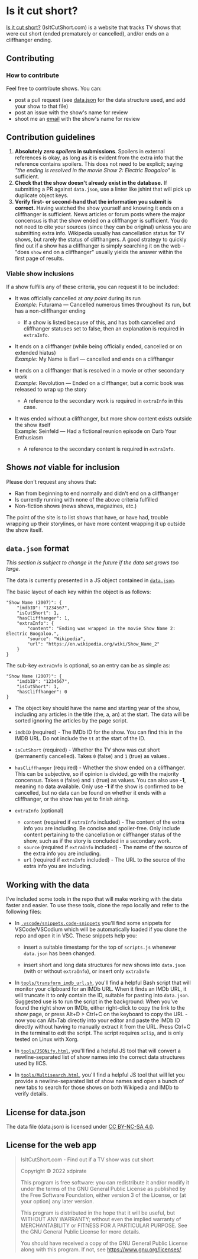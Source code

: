 # Is it cut short?
[Is it cut short?](https://www.isitcutshort.com/) (IsItCutShort.com) is a website that tracks TV shows that were cut short (ended prematurely or cancelled), and/or ends on a cliffhanger ending.

## Contributing
### How to contribute
Feel free to contribute shows. You can:
- post a pull request (see [data.json](https://github.com/xdpirate/isitcutshort.com/blob/main/data.json) for the data structure used, and add your show to that file)
- post an issue with the show's name for review
- shoot me an [email](mailto:webmaster@isitcutshort.com?subject=Show%20contribution) with the show's name for review

## Contribution guidelines
1. **Absolutely _zero spoilers_ in submissions**. Spoilers in external references is okay, as long as it is evident from the extra info that the reference contains spoilers. This does not need to be explicit; saying *"the ending is resolved in the movie Show 2: Electric Boogaloo"* is sufficient.
1. **Check that the show doesn't already exist in the database.** If submitting a PR against `data.json`, use a linter like jshint that will pick up duplicate object keys.
1. **Verify first- or second-hand that the information you submit is correct.** Having watched the show yourself and knowing it ends on a cliffhanger is sufficient. News articles or forum posts where the major concensus is that the show ended on a cliffhanger is sufficient. You do not need to cite your sources (since they can be original) unless you are submitting extra info. Wikipedia usually has cancellation status for TV shows, but rarely the status of cliffhangers. A good strategy to quickly find out if a show has a cliffhanger is simply searching it on the web - "does `show` end on a cliffhanger" usually yields the answer within the first page of results.

### Viable show inclusions
If a show fulfills any of these criteria, you can request it to be included:
- It was officially cancelled at *any point* during its run<br />*Example:* Futurama &mdash; Cancelled numerous times throughout its run, but has a non-cliffhanger ending
    - If a show is listed because of this, and has both cancelled and cliffhanger statuses set to false, then an explanation is required in `extraInfo`.

- It ends on a cliffhanger (while being officially ended, cancelled or on extended hiatus)<br />*Example:* My Name is Earl &mdash; cancelled and ends on a cliffhanger

- It ends on a cliffhanger that is resolved in a movie or other secondary work<br />*Example:* Revolution &mdash; Ended on a cliffhanger, but a comic book was released to wrap up the story
    - A reference to the secondary work is required in `extraInfo` in this case.

- It was ended without a cliffhanger, but more show content exists outside the show itself<br />Example: Seinfeld &mdash; Had a fictional reunion episode on Curb Your Enthusiasm
    - A reference to the secondary content is required in `extraInfo`.

## Shows *not* viable for inclusion
Please don't request any shows that:

- Ran from beginning to end normally and didn't end on a cliffhanger
- Is currently running with none of the above criteria fulfilled
- Non-fiction shows (news shows, magazines, etc.)

The point of the site is to list shows that have, or have had, trouble wrapping up their storylines, or have more content wrapping it up outside the show itself.

## `data.json` format
*This section is subject to change in the future if the data set grows too large.*

The data is currently presented in a JS object contained in [`data.json`](https://github.com/xdpirate/isitcutshort.com/blob/main/data.json).

The basic layout of each key within the object is as follows:

    "Show Name (2007)": {
        "imdbID": "1234567",
        "isCutShort": 1,
        "hasCliffhanger": 1,
        "extraInfo": {
            "content": "Ending was wrapped in the movie Show Name 2: Electric Boogaloo.",
            "source": "Wikipedia",
            "url": "https://en.wikipedia.org/wiki/Show_Name_2"
        }
    }

The sub-key `extraInfo` is optional, so an entry can be as simple as:

    "Show Name (2007)": {
        "imdbID": "1234567",
        "isCutShort": 1,
        "hasCliffhanger": 0
    }

- The object key should have the name and starting year of the show, including any articles in the title (the, a, an) at the start. The data will be sorted ignoring the articles by the page script.

- `imdbID` (required) - The IMDb ID for the show. You can find this in the IMDB URL. Do not include the `tt` at the start of the ID.

- `isCutShort` (required) - Whether the TV show was cut short (permanently cancelled). Takes `0` (false) and `1` (true) as values .

- `hasCliffhanger` (required) - Whether the show ended on a cliffhanger. This can be subjective, so if opinion is divided, go with the majority concensus. Takes `0` (false) and `1` (true) as values. You can also use **-1**, meaning no data available. Only use **-1** if the show is confirmed to be cancelled, but no data can be found on whether it ends with a cliffhanger, or the show has yet to finish airing.

- `extraInfo` (optional)
    - `content` (required if `extraInfo` included) - The content of the extra info you are including. Be concise and spoiler-free. Only include content pertaining to the cancellation or cliffhanger status of the show, such as if the story is concluded in a secondary work.
    - `source` (required if `extraInfo` included) - The name of the source of the extra info you are including.
    - `url` (required if `extraInfo` included) - The URL to the source of the extra info you are including.

## Working with the data
I've included some tools in the repo that will make working with the data faster and easier. To use these tools, clone the repo locally and refer to the following files:

* In [`.vscode/snippets.code-snippets`](https://github.com/xdpirate/isitcutshort.com/blob/main/.vscode/snippets.code-snippets) you'll find some snippets for VSCode/VSCodium which will be automatically loaded if you clone the repo and open it in VSC. These snippets help you:
    
    * insert a suitable timestamp for the top of `scripts.js` whenever `data.json` has been changed.

    * insert short and long data structures for new shows into `data.json` (with or without `extraInfo`), or insert only `extraInfo`

* In [`tools/transform_imdb_url.sh`](https://github.com/xdpirate/isitcutshort.com/blob/main/tools/transform_imdb_url.sh), you'll find a helpful Bash script that will monitor your clipboard for an IMDb URL. When it finds an IMDb URL, it will truncate it to only contain the ID, suitable for pasting into `data.json`. Suggested use is to run the script in the background: When you've found the right show on IMDb, either right-click to copy the link to the show page, or press Alt+D > Ctrl+C on the keyboard to copy the URL - now you can Alt+Tab directly into your editor and paste the IMDb ID directly without having to manually extract it from the URL. Press Ctrl+C in the terminal to exit the script. The script requires `xclip`, and is only tested on Linux with Xorg.

* In [`tools/JSONify.html`](https://github.com/xdpirate/isitcutshort.com/blob/main/tools/JSONify.html), you'll find a helpful JS tool that will convert a newline-separated list of show names into the correct data structures used by IICS.

* In [`tools/Multisearch.html`](https://github.com/xdpirate/isitcutshort.com/blob/main/tools/Multisearch.html), you'll find a helpful JS tool that will let you provide a newline-separated list of show names and open a bunch of new tabs to search for those shows on both Wikipedia and IMDb to verify details.

## License for data.json
The data file (data.json) is licensed under [CC BY-NC-SA 4.0](https://creativecommons.org/licenses/by-nc-sa/4.0/).

## License for the web app
>IsItCutShort.com - Find out if a TV show was cut short
>
>Copyright &copy; 2022 xdpirate
>
>This program is free software: you can redistribute it and/or modify
>it under the terms of the GNU General Public License as published by
>the Free Software Foundation, either version 3 of the License, or
>(at your option) any later version.
>
>This program is distributed in the hope that it will be useful,
>but WITHOUT ANY WARRANTY; without even the implied warranty of
>MERCHANTABILITY or FITNESS FOR A PARTICULAR PURPOSE.  See the
>GNU General Public License for more details.
>
>You should have received a copy of the GNU General Public License
>along with this program.  If not, see <https://www.gnu.org/licenses/>.
